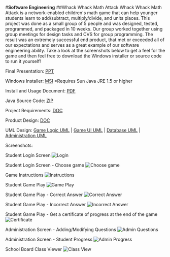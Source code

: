 #**Software Engineering**
##Whack Whack Math Attack
Whack Whack Math Attack is a network-enabled children's math game that can help younger students learn to 
add/subtract, multiply/divide, and units places. This project was done as a small group of 5 people and was 
designed, tested, programmed, and packaged in 10 weeks. Our group worked together using group meetings for 
design tasks and CVS for group programming. The result was an extremely successful end product, that met or 
exceeded all of our expectations and serves as a great example of our software engineering ability. Take a look 
at the screenshots below to get a feel for the game and then feel free to download the Windows installer or 
source code to run it yourself!

Final Presentation: [PPT](R3_presentation.ppt)

Windows Installer: [MSI](WhackAMathR3.msi) *Requires Sun Java JRE 1.5 or higher

Install and Usage Document: [PDF](Readme.pdf)

Java Source Code: [ZIP](WhackAMathR3.zip)

Project Requirements: [DOC](Requirements.doc)

Product Design: [DOC](ProductDesign.doc)

UML Design: [Game Logic UML](R2_GameLogicUML.png) | [Game UI UML](R2_GameUIUML.png) | [Database UML](R2_databaseUML.png) | [Administration UML](R2_administrationUML.png)

Screenshots:

Student Login Screen
![Login](game_login.png)

Student Login Screen - Choose game
![Choose game](game_login1.png)

Game Instructions
![Instructions](game_inst.png)

Student Game Play
![Game Play](game_game.png)

Student Game Play - Correct Answer
![Correct Answer](game_game1.png)

Student Game Play - Incorrect Answer
![Incorrect Answer](game_game2.png)

Student Game Play - Get a certificate of progress at the end of the game
![Certificate](game_cert.png)

Administration Screen - Adding/Modifying Questions
![Admin Questions](admin_questions.png)

Administration Screen - Student Progress
![Admin Progress](admin_student.png)

School Board Class Viewer
![Class View](class_viewer.png)
